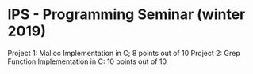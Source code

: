 # IPS - Programming Seminar (winter 2019)
Project 1: Malloc Implementation in C; 8 points out of 10
Project 2: Grep Function Implementation in C: 10 points out of 10
